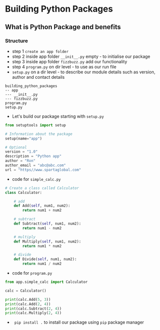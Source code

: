 # Building Python Packages
## What is Python Package and benefits
### Structure 

- step 1 ` create an app folder `
- step 2 inside app folder `__init__.py` empty - to initialise our package
- step 3 inside app folder `fizzbuzz.py` add our functionality 
- step 4 `program.py` on dir level - to use as our run file
- `setup.py` on a dir level - to describe our module details such as version, author and contact details


```
building_python_packages
-- app
--- __init__.py
--- fizzbuzz.py
program.py
setup.py
``` 

- Let's build our package starting with `setup.py`
```python
from setuptools import setup

# Information about the package
setup(name="app")

# Optional
version = "1.0"
description = "Python app"
author = "Ron"
author_email = "abc@abc.com"
url = "https//www.spartaglobal.com"
```
- code for `simple_calc.py`
```python
# Create a class called Calculator
class Calculator:

    # add
    def Add(self, num1, num2):
        return num1 + num2

    # subtract
    def Subtract(self, num1, num2):
        return num1 - num2

    # multiply
    def Multiply(self, num1, num2):
        return num1 * num2

    # divide
    def Divide(self, num1, num2):
        return num1 / num2


```
- code for `program.py`
```python
from app.simple_calc import Calculator

calc = Calculator()

print(calc.Add(5, 3))
print(calc.Add(2, 4))
print(calc.Subtract(2, 4))
print(calc.Multiply(2, 4))
```

- ` pip install .` to install our package using `pip` package manager
